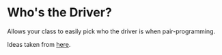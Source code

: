 # Who's the Driver?

Allows your class to easily pick who the driver is when pair-programming.

Ideas taken from [here](http://www.proteacher.org/a/113882_Ways_to_decide_who_goes_first.html).